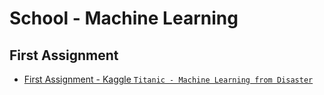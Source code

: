# School - Machine Learning

## First Assignment
- [First Assignment - Kaggle `Titanic - Machine Learning from Disaster`](assignment/first/index.md)